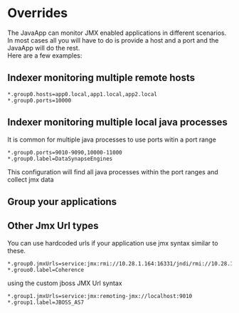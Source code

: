 # Overrides

The JavaApp can monitor JMX enabled applications in different scenarios. In most cases all you will have to do is provide a host and a port and the JavaApp will do the rest.    
Here are a few examples: 




## Indexer monitoring multiple remote hosts


	*.group0.hosts=app0.local,app1.local,app2.local
	*.group0.ports=10000



## Indexer monitoring multiple local java processes

It is common for multiple java processes to use ports witin a port range 

	*.group0.ports=9010-9090,10000-11000
	*.group0.label=DataSynapseEngines

This configuration will find all java processes within the port ranges and collect jmx data

## Group your applications




##  Other Jmx Url types

You can use hardcoded urls if your application use jmx syntax similar to these. 

	*.group0.jmxUrls=service:jmx:rmi://10.28.1.164:16331/jndi/rmi://10.28.1.164:16332/server;service:jmx:rmi://10.28.1.165:16331/jndi/rmi://10.28.1.165:16332/server  
	*.grouo0.label=Coherence

using the custom jboss JMX Url syntax 

	*.group1.jmxUrls=service:jmx:remoting-jmx://localhost:9010
	*.group1.label=JBOSS_AS7

